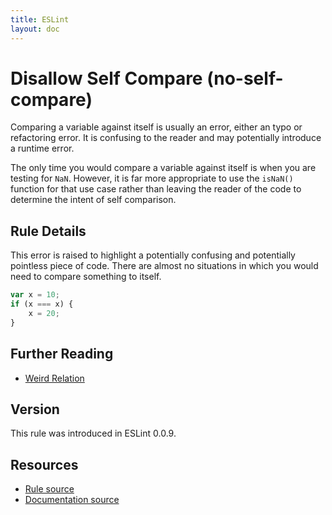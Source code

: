 ```yaml
---
title: ESLint
layout: doc
---
```

<!-- Note: No pull requests accepted for this file. See README.md in the root directory for details. -->
# Disallow Self Compare (no-self-compare)

Comparing a variable against itself is usually an error, either an typo or refactoring error. It is confusing to the reader and may potentially introduce a runtime error.

The only time you would compare a variable against itself is when you are testing for `NaN`. However, it is far more appropriate to use the `isNaN()` function for that use case rather than leaving the reader of the code to determine the intent of self comparison.

## Rule Details

This error is raised to highlight a potentially confusing and potentially pointless piece of code. There are almost no situations in which you would need to compare something to itself.

```js
var x = 10;
if (x === x) {
    x = 20;
}
```

## Further Reading

* [Weird Relation](http://jslinterrors.com/weird-relation/)

## Version

This rule was introduced in ESLint 0.0.9.

## Resources

* [Rule source](https://github.com/eslint/eslint/tree/master/lib/rules/no-self-compare.js)
* [Documentation source](https://github.com/eslint/eslint/tree/master/docs/rules/no-self-compare.md)
